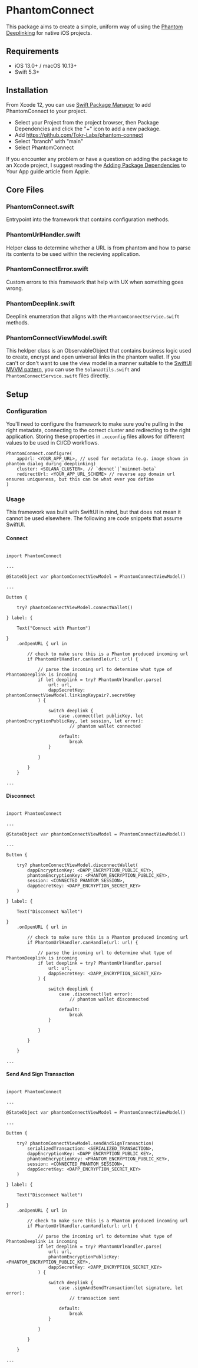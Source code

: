 # PhantomConnect
This package aims to create a simple, uniform way of using the [Phantom Deeplinking](https://phantom.app/blog/introducing-phantom-deeplinks) for native iOS projects.

## Requirements
- iOS 13.0+ / macOS 10.13+
- Swift 5.3+

## Installation
From Xcode 12, you can use [Swift Package Manager](https://swift.org/package-manager/) to add PhantomConnect to your project.

- Select your Project from the project browser, then Package Dependencies and click the "+" icon to add a new package.
- Add https://github.com/Tokr-Labs/phantom-connect
- Select "branch" with "main"
- Select PhantomConnect

If you encounter any problem or have a question on adding the package to an Xcode project, I suggest reading the [Adding Package Dependencies](https://developer.apple.com/documentation/xcode/adding_package_dependencies_to_your_app) to Your App guide article from Apple.

## Core Files

### PhantomConnect.swift

Entrypoint into the framework that contains configuration methods.

### PhantomUrlHandler.swift

Helper class to determine whether a URL is from phantom and how to parse its contents to be used within the recieving application.

### PhantomConnectError.swift

Custom errors to this framework that help with UX when something goes wrong.

### PhantomDeeplink.swift

Deeplink enumeration that aligns with the `PhantomConnectService.swift` methods.

### PhantomConnectViewModel.swift

This heklper class is an ObservableObject that contains business logic used to create, encrypt and open universal links in the phantom wallet. If you can't or don't want to use the view model in a manner suitable to the [SwiftUI MVVM pattern](https://www.hackingwithswift.com/books/ios-swiftui/introducing-mvvm-into-your-swiftui-project), you can use the `SolanaUtils.swift` and `PhantomConnectService.swift` files directly.   

## Setup

### Configuration

You'll need to configure the framework to make sure you're pulling in the right metadata, connecting to the correct cluster and redirecting to the right application. Storing these properties in `.xcconfig` files allows for different values to be used in CI/CD workflows.

```
PhantomConnect.configure(
    appUrl: <YOUR_APP_URL>, // used for metadata (e.g. image shown in phantom dialog during deeplinking)
    cluster: <SOLANA_CLUSTER>, // `devnet`|`mainnet-beta`
    redirectUrl: <YOUR_APP_URL_SCHEME> // reverse app domain url ensures uniqueness, but this can be what ever you define
)
```

### Usage

This framework was built with SwiftUI in mind, but that does not mean it cannot be used elsewhere. The following are code snippets that assume SwiftUI.

#### Connect

```

import PhantomConnect

...

@StateObject var phantomConnectViewModel = PhantomConnectViewModel()

...

Button {
    
    try? phantomConnectViewModel.connectWallet()
    
} label: {

    Text("Connect with Phantom")
    
}
    .onOpenURL { url in
        
        // check to make sure this is a Phantom produced incoming url
        if PhantomUrlHandler.canHandle(url: url) {
            
            // parse the incoming url to determine what type of PhantomDeeplink is incoming
            if let deeplink = try? PhantomUrlHandler.parse(
                url: url,
                dappSecretKey: phantomConnectViewModel.linkingKeypair?.secretKey
            ) {
                
                switch deeplink {
                    case .connect(let publicKey, let phantomEncryptionPublicKey, let session, let error):
                        // phantom wallet connected
                        
                    default:
                        break
                }
                
            }
            
        }
    }

...

```

#### Disconnect

```

import PhantomConnect

...

@StateObject var phantomConnectViewModel = PhantomConnectViewModel()

...

Button {

    try? phantomConnectViewModel.disconnectWallet(
        dappEncryptionKey: <DAPP_ENCRYPTION_PUBLIC_KEY>,
        phantomEncryptionKey: <PHANTOM_ENCRYPTION_PUBLIC_KEY>,
        session: <CONNECTED_PHANTOM_SESSION>,
        dappSecretKey: <DAPP_ENCRYPTION_SECRET_KEY>
    )
    
} label: {

    Text("Disconnect Wallet")
    
}
    .onOpenURL { url in
    
        // check to make sure this is a Phantom produced incoming url
        if PhantomUrlHandler.canHandle(url: url) {
            
            // parse the incoming url to determine what type of PhantomDeeplink is incoming
            if let deeplink = try? PhantomUrlHandler.parse(
                url: url,
                dappSecretKey: <DAPP_ENCRYPTION_SECRET_KEY>
            ) {
                
                switch deeplink {
                    case .disconnect(let error):
                        // phantom wallet disconnected
                        
                    default:
                        break
                }
                
            }
            
        }
        
    }

...

```

#### Send And Sign Transaction

```

import PhantomConnect

...

@StateObject var phantomConnectViewModel = PhantomConnectViewModel()

...

Button {

    try? phantomConnectViewModel.sendAndSignTransaction(
        serializedTransaction: <SERIALIZED_TRANSACTION>,
        dappEncryptionKey: <DAPP_ENCRYPTION_PUBLIC_KEY>,
        phantomEncryptionKey: <PHANTOM_ENCRYPTION_PUBLIC_KEY>,
        session: <CONNECTED_PHANTOM_SESSION>,
        dappSecretKey: <DAPP_ENCRYPTION_SECRET_KEY>
    )
    
} label: {
    
    Text("Disconnect Wallet")
    
}
    .onOpenURL { url in
        
        // check to make sure this is a Phantom produced incoming url
        if PhantomUrlHandler.canHandle(url: url) {
            
            // parse the incoming url to determine what type of PhantomDeeplink is incoming
            if let deeplink = try? PhantomUrlHandler.parse(
                url: url,
                phantomEncryptionPublicKey: <PHANTOM_ENCRYPTION_PUBLIC_KEY>,
                dappSecretKey: <DAPP_ENCRYPTION_SECRET_KEY>
            ) {
                
                switch deeplink { 
                    case .signAndSendTransaction(let signature, let error):
                        // transaction sent
                        
                    default:
                        break
                }
                
            }
            
        }
        
    }

...

```
